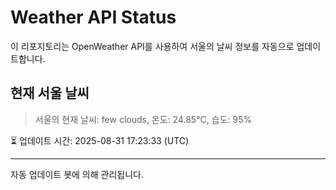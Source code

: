 
# Weather API Status

이 리포지토리는 OpenWeather API를 사용하여 서울의 날씨 정보를 자동으로 업데이트합니다.

## 현재 서울 날씨
> 서울의 현재 날씨: few clouds, 온도: 24.85°C, 습도: 95%

⏳ 업데이트 시간: 2025-08-31 17:23:33 (UTC)

---
자동 업데이트 봇에 의해 관리됩니다.
